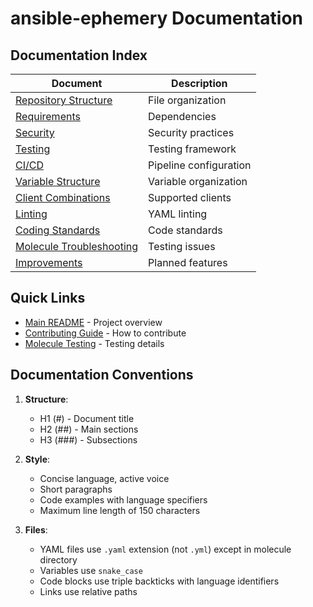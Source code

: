 # ansible-ephemery Documentation

## Documentation Index

| Document | Description |
|----------|-------------|
| [Repository Structure](REPOSITORY_STRUCTURE.md) | File organization |
| [Requirements](REQUIREMENTS.md) | Dependencies |
| [Security](SECURITY.md) | Security practices |
| [Testing](TESTING.md) | Testing framework |
| [CI/CD](CI_CD.md) | Pipeline configuration |
| [Variable Structure](VARIABLE_STRUCTURE.md) | Variable organization |
| [Client Combinations](CLIENT_COMBINATIONS.md) | Supported clients |
| [Linting](LINTING.md) | YAML linting |
| [Coding Standards](CODING_STANDARDS.md) | Code standards |
| [Molecule Troubleshooting](MOLECULE_TROUBLESHOOTING.md) | Testing issues |
| [Improvements](IMPROVEMENTS.md) | Planned features |

## Quick Links

- [Main README](../README.md) - Project overview
- [Contributing Guide](../CONTRIBUTING.md) - How to contribute
- [Molecule Testing](../molecule/README.md) - Testing details

## Documentation Conventions

1. **Structure**:
   - H1 (#) - Document title
   - H2 (##) - Main sections
   - H3 (###) - Subsections

2. **Style**:
   - Concise language, active voice
   - Short paragraphs
   - Code examples with language specifiers
   - Maximum line length of 150 characters

3. **Files**:
   - YAML files use `.yaml` extension (not `.yml`) except in molecule directory
   - Variables use `snake_case`
   - Code blocks use triple backticks with language identifiers
   - Links use relative paths
